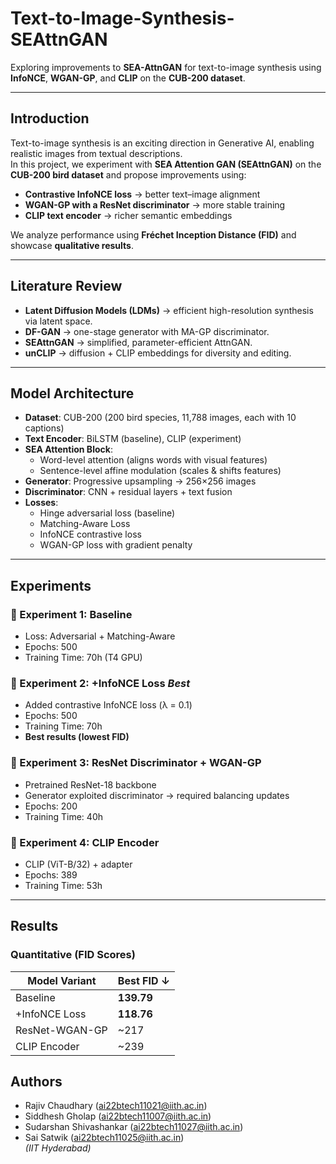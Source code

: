 # Text-to-Image-Synthesis-SEAttnGAN
Exploring improvements to **SEA-AttnGAN** for text-to-image synthesis using **InfoNCE**, **WGAN-GP**, and **CLIP** on the **CUB-200 dataset**.

---

## Introduction
Text-to-image synthesis is an exciting direction in Generative AI, enabling realistic images from textual descriptions.  
In this project, we experiment with **SEA Attention GAN (SEAttnGAN)** on the **CUB-200 bird dataset** and propose improvements using:

- **Contrastive InfoNCE loss** → better text–image alignment  
- **WGAN-GP with a ResNet discriminator** → more stable training  
- **CLIP text encoder** → richer semantic embeddings  

We analyze performance using **Fréchet Inception Distance (FID)** and showcase **qualitative results**.

---

## Literature Review 

- **Latent Diffusion Models (LDMs)** → efficient high-resolution synthesis via latent space.  
- **DF-GAN** → one-stage generator with MA-GP discriminator.  
- **SEAttnGAN** → simplified, parameter-efficient AttnGAN.  
- **unCLIP** → diffusion + CLIP embeddings for diversity and editing.  

---

## Model Architecture

- **Dataset**: CUB-200 (200 bird species, 11,788 images, each with 10 captions)  
- **Text Encoder**: BiLSTM (baseline), CLIP (experiment)  
- **SEA Attention Block**:  
  - Word-level attention (aligns words with visual features)  
  - Sentence-level affine modulation (scales & shifts features)  
- **Generator**: Progressive upsampling → 256×256 images  
- **Discriminator**: CNN + residual layers + text fusion  
- **Losses**:  
  - Hinge adversarial loss (baseline)  
  - Matching-Aware Loss  
  - InfoNCE contrastive loss  
  - WGAN-GP loss with gradient penalty  
---

## Experiments

### 🔹 Experiment 1: Baseline
- Loss: Adversarial + Matching-Aware  
- Epochs: 500  
- Training Time: 70h (T4 GPU)  

### 🔹 Experiment 2: +InfoNCE Loss *Best*
- Added contrastive InfoNCE loss (λ = 0.1)  
- Epochs: 500  
- Training Time: 70h  
- **Best results (lowest FID)**  

### 🔹 Experiment 3: ResNet Discriminator + WGAN-GP
- Pretrained ResNet-18 backbone  
- Generator exploited discriminator → required balancing updates  
- Epochs: 200  
- Training Time: 40h  

### 🔹 Experiment 4: CLIP Encoder
- CLIP (ViT-B/32) + adapter  
- Epochs: 389  
- Training Time: 53h  

---

## Results

### Quantitative (FID Scores)
| Model Variant          | Best FID ↓ |
|-------------------------|------------|
| Baseline               | **139.79** |
| +InfoNCE Loss          | **118.76** |
| ResNet-WGAN-GP         | ~217       |
| CLIP Encoder           | ~239       |

## Authors
- Rajiv Chaudhary (ai22btech11021@iith.ac.in)  
- Siddhesh Gholap (ai22btech11007@iith.ac.in)  
- Sudarshan Shivashankar (ai22btech11027@iith.ac.in)  
- Sai Satwik (ai22btech11025@iith.ac.in)  
*(IIT Hyderabad)* 
